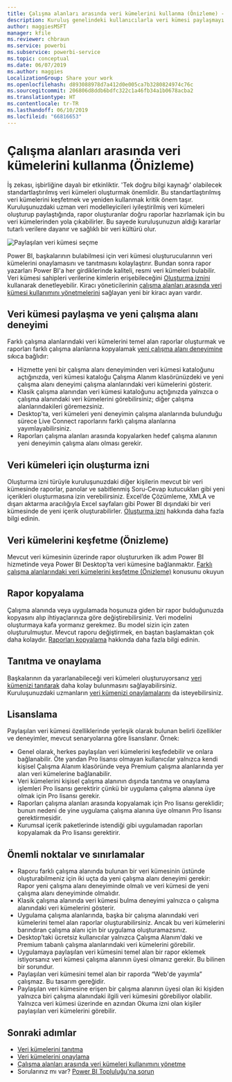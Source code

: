 ```yaml
---
title: Çalışma alanları arasında veri kümelerini kullanma (Önizleme) - Power BI
description: Kuruluş genelindeki kullanıcılarla veri kümesi paylaşmayı öğrenin. Kendi çalışma alanlarında sizin veri kümelerinizi temel alan raporlar oluşturabilirler.
author: maggiesMSFT
manager: kfile
ms.reviewer: chbraun
ms.service: powerbi
ms.subservice: powerbi-service
ms.topic: conceptual
ms.date: 06/07/2019
ms.author: maggies
LocalizationGroup: Share your work
ms.openlocfilehash: d893088978d7a412d0e005ca7b3280824974c76c
ms.sourcegitcommit: 206806d8ddb6bdfc322c1a46fb34a1b0678acba2
ms.translationtype: HT
ms.contentlocale: tr-TR
ms.lasthandoff: 06/10/2019
ms.locfileid: "66816653"
---
```

# <a name="use-datasets-across-workspaces-preview"></a>Çalışma alanları arasında veri kümelerini kullanma (Önizleme)

İş zekası, işbirliğine dayalı bir etkinliktir. 'Tek doğru bilgi kaynağı' olabilecek standartlaştırılmış veri kümeleri oluşturmak önemlidir. Bu standartlaştırılmış veri kümelerini keşfetmek ve yeniden kullanmak kritik önem taşır. Kuruluşunuzdaki uzman veri modelleyicileri iyileştirilmiş veri kümeleri oluşturup paylaştığında, rapor oluşturanlar doğru raporlar hazırlamak için bu veri kümelerinden yola çıkabilirler. Bu sayede kuruluşunuzun aldığı kararlar tutarlı verilere dayanır ve sağlıklı bir veri kültürü olur.

![Paylaşılan veri kümesi seçme](media/service-datasets-across-workspaces/power-bi-select-shared-dataset.png)

Power BI, başkalarının bulabilmesi için veri kümesi oluşturucularının veri kümelerini onaylamasını ve tanıtmasını kolaylaştırır. Bundan sonra rapor yazarları Power BI'a her girdiklerinde kaliteli, resmi veri kümeleri bulabilir. Veri kümesi sahipleri verilerine kimlerin erişebileceğini [Oluşturma iznini](service-datasets-build-permissions.md#build-permissions-for-shared-datasets) kullanarak denetleyebilir. Kiracı yöneticilerinin [çalışma alanları arasında veri kümesi kullanımını yönetmelerini](service-datasets-admin-across-workspaces.md) sağlayan yeni bir kiracı ayarı vardır.

## <a name="dataset-sharing-and-the-new-workspace-experience"></a>Veri kümesi paylaşma ve yeni çalışma alanı deneyimi

Farklı çalışma alanlarındaki veri kümelerini temel alan raporlar oluşturmak ve raporları farklı çalışma alanlarına kopyalamak [yeni çalışma alanı deneyimine](service-create-the-new-workspaces.md) sıkıca bağlıdır:

- Hizmette yeni bir çalışma alanı deneyiminden veri kümesi kataloğunu açtığınızda, veri kümesi kataloğu Çalışma Alanım klasörünüzdeki ve yeni çalışma alanı deneyimi çalışma alanlarındaki veri kümelerini gösterir. 
- Klasik çalışma alanından veri kümesi kataloğunu açtığınızda yalnızca o çalışma alanındaki veri kümelerini görebilirsiniz; diğer çalışma alanlarındakileri göremezsiniz.
- Desktop'ta, veri kümeleri yeni deneyimin çalışma alanlarında bulunduğu sürece Live Connect raporlarını farklı çalışma alanlarına yayımlayabilirsiniz.
- Raporları çalışma alanları arasında kopyalarken hedef çalışma alanının yeni deneyimin çalışma alanı olması gerekir.

## <a name="build-permission-for-datasets"></a>Veri kümeleri için oluşturma izni

Oluşturma izni türüyle kuruluşunuzdaki diğer kişilerin mevcut bir veri kümesinde raporlar, panolar ve sabitlenmiş Soru-Cevap kutucukları gibi yeni içerikleri oluşturmasına izin verebilirsiniz. Excel’de Çözümleme, XMLA ve dışarı aktarma aracılığıyla Excel sayfaları gibi Power BI dışındaki bir veri kümesinde de yeni içerik oluşturabilirler. [Oluşturma izni](service-datasets-build-permissions.md#build-permissions-for-shared-datasets) hakkında daha fazla bilgi edinin.

## <a name="discover-datasets-preview"></a>Veri kümelerini keşfetme (Önizleme)

Mevcut veri kümesinin üzerinde rapor oluştururken ilk adım Power BI hizmetinde veya Power BI Desktop’ta veri kümesine bağlanmaktır. [Farklı çalışma alanlarındaki veri kümelerini keşfetme (Önizleme)](service-datasets-discover-across-workspaces.md) konusunu okuyun

## <a name="copy-a-report"></a>Rapor kopyalama

Çalışma alanında veya uygulamada hoşunuza giden bir rapor bulduğunuzda kopyasını alıp ihtiyaçlarınıza göre değiştirebilirsiniz. Veri modelini oluşturmaya kafa yormanız gerekmez. Bu model sizin için zaten oluşturulmuştur. Mevcut raporu değiştirmek, en baştan başlamaktan çok daha kolaydır. [Raporları kopyalama](service-datasets-copy-reports.md) hakkında daha fazla bilgi edinin.

## <a name="promotion-and-certification"></a>Tanıtma ve onaylama

Başkalarının da yararlanabileceği veri kümeleri oluşturuyorsanız [veri kümenizi tanıtarak](service-datasets-promote.md) daha kolay bulunmasını sağlayabilirsiniz. Kuruluşunuzdaki uzmanların [veri kümenizi onaylamalarını](service-datasets-certify.md) da isteyebilirsiniz.

## <a name="licensing"></a>Lisanslama

Paylaşılan veri kümesi özelliklerinde yerleşik olarak bulunan belirli özellikler ve deneyimler, mevcut senaryolarına göre lisanslanır.  Örnek:

- Genel olarak, herkes paylaşılan veri kümelerini keşfedebilir ve onlara bağlanabilir. Öte yandan Pro lisansı olmayan kullanıcılar yalnızca kendi kişisel Çalışma Alanım klasöründe veya Premium çalışma alanlarında yer alan veri kümelerine bağlanabilir.
- Veri kümelerini kişisel çalışma alanının dışında tanıtma ve onaylama işlemleri Pro lisansı gerektirir çünkü bir uygulama çalışma alanına üye olmak için Pro lisansı gerekir.
- Raporları çalışma alanları arasında kopyalamak için Pro lisansı gereklidir; bunun nedeni de yine uygulama çalışma alanına üye olmanın Pro lisansı gerektirmesidir.
- Kurumsal içerik paketlerinde istendiği gibi uygulamadan raporları kopyalamak da Pro lisansı gerektirir.

## <a name="considerations-and-limitations"></a>Önemli noktalar ve sınırlamalar

- Raporu farklı çalışma alanında bulunan bir veri kümesinin üstünde oluşturabilmeniz için iki uçta da yeni çalışma alanı deneyimi gerekir: Rapor yeni çalışma alanı deneyiminde olmalı ve veri kümesi de yeni çalışma alanı deneyiminde olmalıdır.
- Klasik çalışma alanında veri kümesi bulma deneyimi yalnızca o çalışma alanındaki veri kümelerini gösterir.
- Uygulama çalışma alanlarında, başka bir çalışma alanındaki veri kümelerini temel alan raporlar oluşturabilirsiniz. Ancak bu veri kümelerini barındıran çalışma alanı için bir uygulama oluşturamazsınız.
- Desktop’taki ücretsiz kullanıcılar yalnızca Çalışma Alanım'daki ve Premium tabanlı çalışma alanlarındaki veri kümelerini görebilir.
- Uygulamaya paylaşılan veri kümesini temel alan bir rapor eklemek istiyorsanız veri kümesi çalışma alanının üyesi olmanız gerekir. Bu bilinen bir sorundur.
- Paylaşılan veri kümesini temel alan bir raporda “Web'de yayımla” çalışmaz. Bu tasarım gereğidir.
- Paylaşılan veri kümesine erişen bir çalışma alanının üyesi olan iki kişiden yalnızca biri çalışma alanındaki ilgili veri kümesini görebiliyor olabilir. Yalnızca veri kümesi üzerinde en azından Okuma izni olan kişiler paylaşılan veri kümelerini görebilir. 

## <a name="next-steps"></a>Sonraki adımlar

- [Veri kümelerini tanıtma](service-datasets-promote.md)
- [Veri kümelerini onaylama](service-datasets-certify.md)
- [Çalışma alanları arasında veri kümeleri kullanımını yönetme](service-datasets-admin-across-workspaces.md)
- Sorularınız mı var? [Power BI Topluluğu'na sorun](http://community.powerbi.com/)
